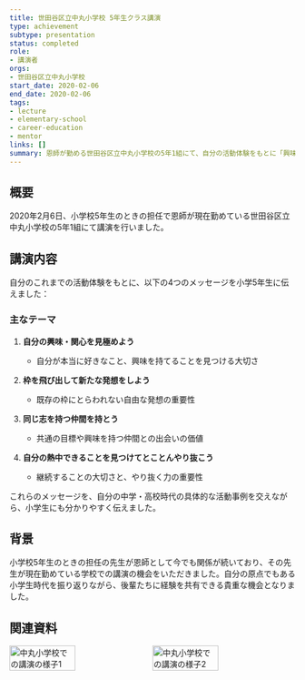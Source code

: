 ```yaml
---
title: 世田谷区立中丸小学校 5年生クラス講演
type: achievement
subtype: presentation
status: completed
role:
- 講演者
orgs:
- 世田谷区立中丸小学校
start_date: 2020-02-06
end_date: 2020-02-06
tags:
- lecture
- elementary-school
- career-education
- mentor
links: []
summary: 恩師が勤める世田谷区立中丸小学校の5年1組にて、自分の活動体験をもとに「興味・関心を見極める」「枠を飛び出した発想」「仲間の大切さ」「やり抜く力」について講演した。
---
```


## 概要

2020年2月6日、小学校5年生のときの担任で恩師が現在勤めている世田谷区立中丸小学校の5年1組にて講演を行いました。

## 講演内容

自分のこれまでの活動体験をもとに、以下の4つのメッセージを小学5年生に伝えました：

### 主なテーマ
1. **自分の興味・関心を見極めよう**
   - 自分が本当に好きなこと、興味を持てることを見つける大切さ

2. **枠を飛び出して新たな発想をしよう**
   - 既存の枠にとらわれない自由な発想の重要性

3. **同じ志を持つ仲間を持とう**
   - 共通の目標や興味を持つ仲間との出会いの価値

4. **自分の熱中できることを見つけてとことんやり抜こう**
   - 継続することの大切さと、やり抜く力の重要性

これらのメッセージを、自分の中学・高校時代の具体的な活動事例を交えながら、小学生にも分かりやすく伝えました。

## 背景

小学校5年生のときの担任の先生が恩師として今でも関係が続いており、その先生が現在勤めている学校での講演の機会をいただきました。自分の原点でもある小学生時代を振り返りながら、後輩たちに経験を共有できる貴重な機会となりました。

## 関連資料
<div style="display: flex; gap: 10px;">
  <img src="linked_assets/10_Achievements/presentations/nakamaru_elementary_lecture_2020_02_06/lecture_scene1.jpg" alt="中丸小学校での講演の様子1" width="48%">
  <img src="linked_assets/10_Achievements/presentations/nakamaru_elementary_lecture_2020_02_06/lecture_scene2.jpg" alt="中丸小学校での講演の様子2" width="48%">
</div>
